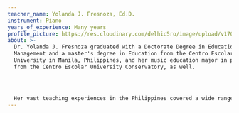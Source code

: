 ```yaml
---
teacher_name: Yolanda J. Fresnoza, Ed.D.
instrument: Piano
years_of_experience: Many years
profile_picture: https://res.cloudinary.com/delhic5ro/image/upload/v1706660033/rowland_heights_window_gvw6po.jpg
about: >-
  Dr. Yolanda J. Fresnoza graduated with a Doctorate Degree in Educational
  Management and a master's degree in Education from the Centro Escolar
  University in Manila, Philippines, and her music education major in piano,
  from the Centro Escolar University Conservatory, as well.




  Her vast teaching experiences in the Philippines covered a wide range of levels from the elementary grades to the graduate school in both the public and private school systems. She was a curriculum writer, a well-accomplished national and international resource expert in education and held distinguished positions in the academe, last of which was as professor and dean of the Graduate School and in such capacities, had represented the Philippines in various national and international educational conferences and events.
---
```

